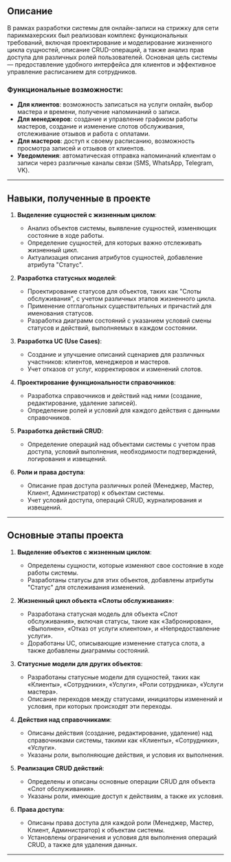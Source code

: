 ## Описание

В рамках разработки системы для онлайн-записи на стрижку для сети парикмахерских был реализован комплекс функциональных требований, включая проектирование и моделирование жизненного цикла сущностей, описание CRUD-операций, а также анализ прав доступа для различных ролей пользователей. Основная цель системы — предоставление удобного интерфейса для клиентов и эффективное управление расписанием для сотрудников.

### Функциональные возможности:
- **Для клиентов**: возможность записаться на услуги онлайн, выбор мастера и времени, получение напоминаний о записи.
- **Для менеджеров**: создание и управление графиком работы мастеров, создание и изменение слотов обслуживания, отслеживание отзывов и работа с оплатами.
- **Для мастеров**: доступ к своему расписанию, возможность просмотра записей и отзывов от клиентов.
- **Уведомления**: автоматическая отправка напоминаний клиентам о записи через различные каналы связи (SMS, WhatsApp, Telegram, VK).

---

## Навыки, полученные в проекте

1. **Выделение сущностей с жизненным циклом**:
   - Анализ объектов системы, выявление сущностей, изменяющих состояние в ходе работы.
   - Определение сущностей, для которых важно отслеживать жизненный цикл.
   - Актуализация описания атрибутов сущностей, добавление атрибута "Статус".

2. **Разработка статусных моделей**:
   - Проектирование статусов для объектов, таких как "Слоты обслуживания", с учетом различных этапов жизненного цикла.
   - Применение отглагольных существительных и причастий для именования статусов.
   - Разработка диаграмм состояний с указанием условий смены статусов и действий, выполняемых в каждом состоянии.

3. **Разработка UC (Use Cases)**:
   - Создание и улучшение описаний сценариев для различных участников: клиентов, менеджеров и мастеров.
   - Учет отказов от услуг, корректировок и изменений слотов.
   
4. **Проектирование функциональности справочников**:
   - Разработка справочников и действий над ними (создание, редактирование, удаление записей).
   - Определение ролей и условий для каждого действия с данными справочников.

5. **Разработка действий CRUD**:
   - Определение операций над объектами системы с учетом прав доступа, условий выполнения, необходимости подтверждений, логирования и извещений.
   
6. **Роли и права доступа**:
   - Описание прав доступа различных ролей (Менеджер, Мастер, Клиент, Администратор) к объектам системы.
   - Учет условий доступа, операций CRUD, журналирования и извещений.
  
---

## Основные этапы проекта

1. **Выделение объектов с жизненным циклом**:
   - Определены сущности, которые изменяют свое состояние в ходе работы системы.
   - Разработаны статусы для этих объектов, добавлены атрибуты "Статус" для отслеживания изменений.

2. **Жизненный цикл объекта «Слоты обслуживания»**:
   - Разработана статусная модель для объекта «Слот обслуживания», включая статусы, такие как «Забронирован», «Выполнен», «Отказ от услуги клиентом», и «Непредоставление услуги».
   - Доработаны UC, описывающие изменение статуса слота, а также добавлены диаграммы состояний.

3. **Статусные модели для других объектов**:
   - Разработаны статусные модели для сущностей, таких как «Клиенты», «Сотрудники», «Услуги», «Роли сотрудника», «Услуги мастера».
   - Описание переходов между статусами, инициаторы изменений и условия, при которых происходят эти переходы.

4. **Действия над справочниками**:
   - Описаны действия (создание, редактирование, удаление) над справочниками системы, такими как «Клиенты», «Сотрудники», «Услуги».
   - Указаны роли, выполняющие действия, и условия их выполнения.

5. **Реализация CRUD действий**:
   - Определены и описаны основные операции CRUD для объекта «Слот обслуживания».
   - Указаны роли, имеющие доступ к действиям, а также их условия.

6. **Права доступа**:
   - Описаны права доступа для каждой роли (Менеджер, Мастер, Клиент, Администратор) к объектам системы.
   - Установлены ограничения и условия для выполнения операций CRUD, а также для удаления данных.

---
